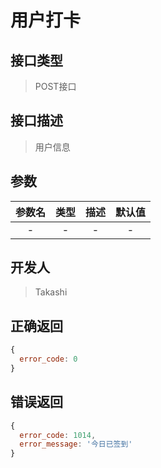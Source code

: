 # 用户打卡

## 接口类型
> POST接口

## 接口描述
> 用户信息

## 参数
参数名|类型|描述|默认值
:-:|:-:|:-:|:-:
-|-|-|-

## 开发人
> Takashi

## 正确返回
```javascript
{
  error_code: 0
}
```

## 错误返回
```javascript
{
  error_code: 1014,
  error_message: '今日已签到'
}
```